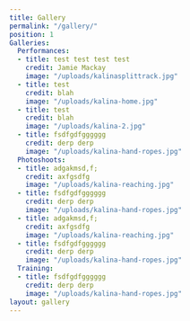 ```yaml
---
title: Gallery
permalink: "/gallery/"
position: 1
Galleries:
  Performances:
  - title: test test test test
    credit: Jamie Mackay
    image: "/uploads/kalinasplittrack.jpg"
  - title: test
    credit: blah
    image: "/uploads/kalina-home.jpg"
  - title: test
    credit: blah
    image: "/uploads/kalina-2.jpg"
  - title: fsdfgdfgggggg
    credit: derp derp
    image: "/uploads/kalina-hand-ropes.jpg"
  Photoshoots:
  - title: adgakmsd,f;
    credit: axfgsdfg
    image: "/uploads/kalina-reaching.jpg"
  - title: fsdfgdfgggggg
    credit: derp derp
    image: "/uploads/kalina-hand-ropes.jpg"
  - title: adgakmsd,f;
    credit: axfgsdfg
    image: "/uploads/kalina-reaching.jpg"
  - title: fsdfgdfgggggg
    credit: derp derp
    image: "/uploads/kalina-hand-ropes.jpg"
  Training:
  - title: fsdfgdfgggggg
    credit: derp derp
    image: "/uploads/kalina-hand-ropes.jpg"
layout: gallery
---
```


